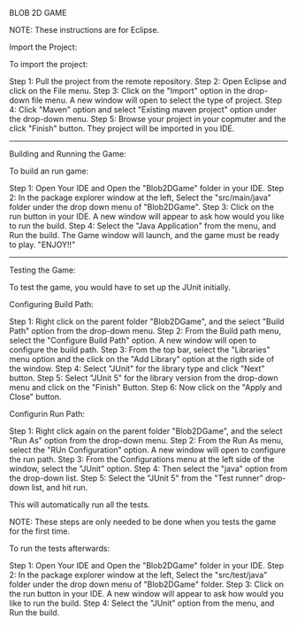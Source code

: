 BLOB 2D GAME

NOTE: These instructions are for Eclipse.

Import the Project:

To import the project:

Step 1: Pull the project from the remote repository.
Step 2: Open Eclipse and click on the File menu.
Step 3: Click on the "Import" option in the drop-down file menu. A new window will open to select the type of project.
Step 4: Click "Maven" option and select "Existing maven project" option under the drop-down menu.
Step 5: Browse your project in your copmuter and the click "Finish" button. They project will be imported in you IDE.  

-----------------------------------------------------------------------------------------------------------------

Building and Running the Game:

To build an run game:

Step 1: Open Your IDE and Open the "Blob2DGame" folder in your IDE.
Step 2: In the package explorer window at the left, Select the "src/main/java" folder under the drop down menu of "Blob2DGame".
Step 3: Click on the run button in your IDE. A new window will appear to ask how would you like to run the build. 
Step 4: Select the "Java Application" from the menu, and Run the build.
	The Game window will launch, and the game must be ready to play. "ENJOY!!"

------------------------------------------------------------------------------------------------------------------

Testing the Game:

To test the game, you would have to set up the JUnit initially.

Configuring Build Path:

Step 1: Right click on the parent folder "Blob2DGame", and the select "Build Path" option from the drop-down menu.
Step 2: From the Build path menu, select the "Configure Build Path" option. A new window will open to configure the build path.
Step 3: From the top bar, select the "Libraries" menu option and the click on the "Add Library" option at the rigth side of the window.
Step 4: Select "JUnit" for the library type and click "Next" button.
Step 5: Select "JUnit 5" for the library version from the drop-down menu and click on the "Finish" Button.
Step 6: Now click on the "Apply and Close" button.


Configurin Run Path:

Step 1: Right click again on the parent folder "Blob2DGame", and the select "Run As" option from the drop-down menu.
Step 2: From the Run As menu, select the "RUn Configuration" option. A new window will open to configure the run path.
Step 3: From the Configurations menu at the left side of the window, select the "JUnit" option.
Step 4: Then select the "java" option from the drop-down list.
Step 5: Select the "JUnit 5" from the "Test runner" drop-down list, and hit run.

This will automatically run all the tests.

NOTE: These steps are only needed to be done when you tests the game for the first time.

To run the tests afterwards:

Step 1: Open Your IDE and Open the "Blob2DGame" folder in your IDE.
Step 2: In the package explorer window at the left, Select the "src/test/java" folder under the drop down menu of "Blob2DGame" folder.
Step 3: Click on the run button in your IDE. A new window will appear to ask how would you like to run the build. 
Step 4: Select the "JUnit" option from the menu, and Run the build.